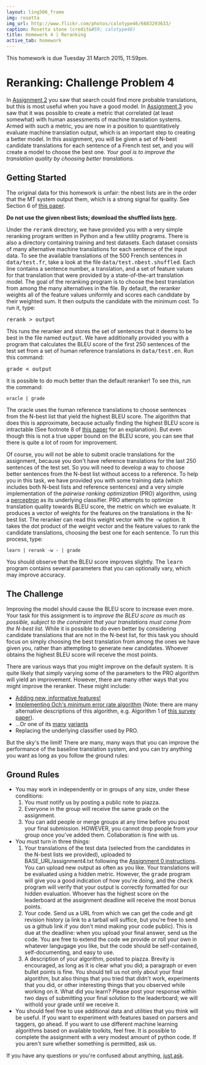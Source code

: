 ```yaml
---
layout: ling506_frame
img: rosetta
img_url: http://www.flickr.com/photos/calotype46/6683293633/
caption: Rosetta stone (credit&#59; calotype46)
title: Homework 4 | Reranking
active_tab: homework
---
```


<div class="alert alert-info">
This homework is due Tuesday 31 March 2015, 11:59pm.
</div>

Reranking:  <span class="text-muted">Challenge Problem 4</span>
=============================================================

In [Assignment 2](hw2.html) you saw that search could find
more probable translations, but this is most useful when you have a good model.
In [Assignment 3](hw3.html) you saw that it was possible
to create a metric that correlated (at least somewhat) with human assessments
of machine translation systems. Armed with such a metric, you are now in
a position to quantitatively evaluate machine translation output, which is 
an important step to creating a better model. In this assignment,
you will be given a set of N-best candidate translations for each sentence
of a French test set, and you will create a model to choose the best one.
*Your goal is to improve the translation quality by choosing better
translations.*

## Getting Started

<div class="alert alert-info">
The original data for this homework is unfair: the nbest lists are in the order
that the MT system output them, which is a strong signal for quality.
See Section 6 of <a href="http://www.transacl.org/wp-content/uploads/2013/05/paper165.pdf">this paper</a>.

<b>Do not use the given nbest lists; download the shuffled lists
<a href="hw4-shuffled-nbest.tgz">here</a>.</b>
</div>

Under the <tt>rerank</tt> directory, we have provided you with a very 
simple reranking program written in Python and a few utility programs. 
There is also a directory containing training and test datasets. Each dataset 
consists of many alternative machine translations for each sentence of the 
input data. To see the available translations of the 500 French sentences in
<tt>data/test.fr</tt>, take a look at the file
<tt>data/test.nbest.shuffled</tt>. Each line contains a sentence number, a translation,
and a set of feature values for that translation that were provided by a
state-of-the-art translation model. The goal of the reranking program is to choose the
best translation from among the many alternatives in the file. By default, 
the reranker weights all of the feature values uniformly and scores each 
candidate by their weighted sum. It then outputs the candidate with the 
minimum cost. To run it, type:

<tt>rerank &gt; output</tt>

This runs the reranker and stores the set of sentences that it deems to be
best in the file named <tt>output</tt>. We have additionally provided you with
a program that calculates the BLEU score of the first 250 sentences of the 
test set from a set of human reference translations in <tt>data/test.en</tt>. 
Run this command:

<tt>grade &lt; output</tt>

It is possible to do much better than the 
default reranker! To see this, run the command:

    oracle | grade

The oracle uses the human reference translations to choose sentences from
the N-best list that yield the highest BLEU score. The algorithm that does
this is approximate, because actually finding the highest BLEU score is 
intractable (See footnote 8 of 
<a href="http://www.mt-archive.info/AMTA-2006-Lopez.pdf">this paper</a>
for an explanation). But even though this is not a true upper bound on the BLEU
score, you can see that there is quite a lot of room for improvement.

Of course, you will not be able to submit oracle translations for the
assignment, because you don't have reference translations for the last 250 
sentences of the test set. So you will need to develop a way to choose 
better sentences from the N-best list without access to a reference. To help
you in this task, we have provided you with some training data (which includes
both N-best lists and reference sentences) and a very simple implementation
of the *pairwise ranking optimization* (PRO) algorithm, using a
<a href="http://en.wikipedia.org/wiki/Perceptron">perceptron</a> as its underlying classifier.
PRO attempts to optimize translation quality towards BLEU
score, the metric on which we evaluate. It produces a vector of weights for the
features on the translations in the N-best list. The reranker can read this
weight vector with the <tt>-w</tt> option. It takes the dot
product of the weight vector and the feature values to rank the candidate 
translations, choosing the best one for each sentence. To run this
process, type:

    learn | rerank -w - | grade

You should observe that the BLEU score improves slightly. The <tt>learn</tt>
program contains several parameters that you can optionally vary, which may
improve accuracy.

## The Challenge

Improving the model should cause the BLEU score to increase even more. 
Your task for this assignment is to *improve the BLEU score
as much as possible, subject to the constraint that your translations
must come from the N-best list.*
 While it is possible to do even better by considering candidate
translations that are not in the N-best list, for this task you should 
focus on simply choosing the best translation from among the ones we
have given you, rather than attempting to generate new candidates.
Whoever obtains the highest BLEU score will receive the most points.

There are various ways that you might improve on the default system.
It is quite likely that simply varying some of the parameters to the PRO
algorithm will yield an improvement. However, there are many other ways
that you might improve the reranker. These might include:

<ul class="real">
<li><a href="http://aclweb.org/anthology-new/W/W08/W08-0302.pdf">Adding new, informative features!</a></li>
<li><a href="http://aclweb.org/anthology-new/P/P03/P03-1021.pdf">
Implementing Och's minimum error rate algorithm</a> 
(Note: there are many alternative descriptions of this algorithm, 
e.g. Algorithm 1 of 
<a href="http://www.cs.jhu.edu/~alopez/papers/survey.pdf">this survey paper</a>).
</li>
<li>...Or one of its <a href="http://aclweb.org/anthology-new/D/D11/D11-1004.pdf">many</a> 
<a href="http://aclweb.org/anthology-new/W/W08/W08-0304.pdf">variants</a>
</li>
<li>Replacing the underlying classifier used by PRO.</li>
</ul>

But the sky's the limit! There are many, many ways that you can improve
the performance of the baseline translation system, and you can try anything 
you want as long as you follow the ground rules:

## Ground Rules

<ul class="real">
<li>
   You may work in independently or in groups of any size, under these 
   conditions: 
   <ol>
   <li>
   You must notify us by posting a public note to piazza.
   </li>
   <li>
   Everyone in the group will receive the same grade on the assignment. 
   </li>
   <li>
   You can add people or merge groups at any time before you post your
   final submission. HOWEVER, you cannot drop people from your group once 
   you've added them. Collaboration is fine with us.
   </li>
  </ol>
</li>
<li> You must turn in three things:
  <ol class="real">
  <li>
  Your translations of the test data (selected from the candidates in the 
  N-best lists we provided), uploaded to BASE_URL/assignment4.txt
  following the <a href="assignment0.html">Assignment 0 instructions</a>. 
  You can upload new output as often as you like. Your translations will be
  evaluated using a hidden metric. However, the 
  <tt>grade</tt> program will give you a good indication of how you're doing,
  and the <tt>check</tt> program will verify that your output is correctly
  formatted for our hidden evaluation.
  Whoever has the highest score on the leaderboard at the assignment 
  deadline will receive the most bonus points.
  </li>
  <li>
  Your code. Send us a URL from which we can get the code and git revision
  history (a link to a tarball will suffice, but you're free to send us a 
  github link if you don't mind making your code public). This is due at the
  deadline: when you upload your final answer, send us the code.
  You are free to extend the code we provide or roll your own in whatever
  langugage you like, but the code should be self-contained, 
  self-documenting, and easy to use. 
  </li>
  <li>
  A description of your algorithm, posted to piazza. 
  Brevity is encouraged, as long as it is clear what you did; a paragraph or 
  even bullet points is fine. You should tell us not only about your final 
  algorithm, but also things that you tried that didn't work, experiments that
  you did, or other interesting things that you observed while working on it.
  What did you learn? Please post your 
  response within two days of submitting your final solution to the 
  leaderboard; we will withold your grade until we receive it.
  </li>
  </ol>
</li>
<li>
   You should feel free to use additional data and utilities that you think
   will be useful. If you want to experiment with features based on parsers
   and taggers, go ahead. If you want to use different machine learning 
   algorithms based on available toolkits, feel free. 
   It is possible to complete the assignment with a very modest amount
   of python code. If you aren't sure whether something is permitted, ask us.
</li>
</ul>
If you have any questions or you're confused about anything, 
<a href="https://piazza.com/upenn/spring2014/cis526/home">just ask</a>.

